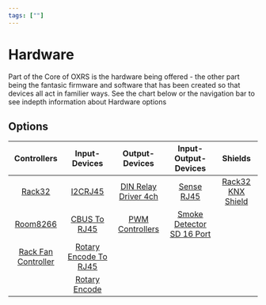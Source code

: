 ```yaml
---
tags: [""]
---
```

# Hardware

Part of the Core of OXRS is the hardware being offered - the other part being the fantasic firmware and software that has been created so that devices all act in familier ways.
See the chart below or the navigation bar to see indepth information about Hardware options

## Options

| Controllers | Input-Devices | Output-Devices | Input-Output-Devices | Shields |
| :---------: | :-----------: | :------------: | :------------------: | :-----: |
| [Rack32](/docs/hardware/controllers/rack32.md) | [I2CRJ45](/docs/hardware/input-devices/I2CRJ45.md)| [DIN Relay Driver 4ch](/docs/hardware/output-devices/DIN-Relay-Driver-4ch.md) | [Sense RJ45](/docs/hardware/input-output-devices/SenseRJ45.md) |  [Rack32 KNX Shield](/docs/hardware/sheilds/rack32-knx-shield.md) |
| [Room8266](/docs/hardware/controllers/room8266.md) | [CBUS To RJ45](/docs/hardware/input-devices/CBUS-to-RJ45.md)| [PWM Controllers](/docs/hardware/output-devices/pwm-controllers.md)  | [Smoke Detector SD 16 Port](/docs/hardware/input-output-devices/smoke-detector-sd-16port.md) |
| [Rack Fan Controller](/docs/hardware/controllers/rack-fan-controller.md) | [Rotary Encode To RJ45](/docs/hardware/input-devices/rotary-encode-to-rj45.md) |
| | [Rotary Encode](/docs/hardware/input-devices/rotary-encode.md) |
